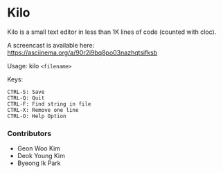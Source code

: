 Kilo
===

Kilo is a small text editor in less than 1K lines of code (counted with cloc).

A screencast is available here: https://asciinema.org/a/90r2i9bq8po03nazhqtsifksb

Usage: kilo `<filename>`

Keys:

    CTRL-S: Save
    CTRL-Q: Quit
    CTRL-F: Find string in file
    CTRL-X: Remove one line
    CTRL-O: Help Option
<h3> Contributors </h3>
<ul>
	<li> Geon Woo Kim </li>
	<li> Deok Young Kim </li>
	<li> Byeong Ik Park </li>
</ul>
